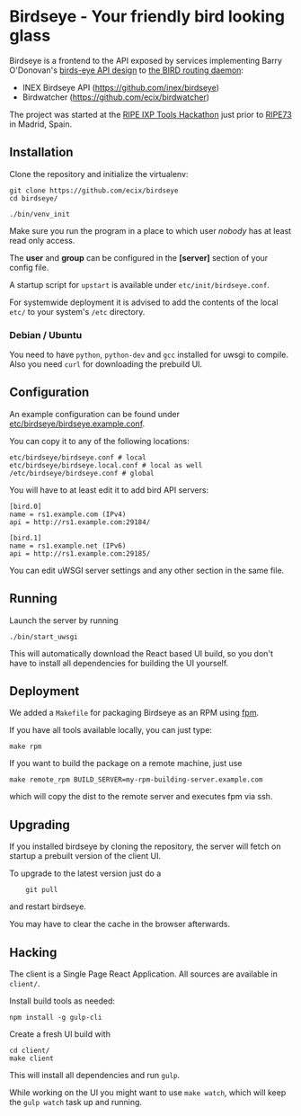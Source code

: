 # Birdseye - Your friendly bird looking glass

Birdseye is a frontend to the API exposed by 
services implementing Barry O'Donovan's
[birds-eye API design](https://github.com/inex/birds-eye-design/) to
[the BIRD routing daemon](http://bird.network.cz/):

 * INEX Birdseye API (https://github.com/inex/birdseye)
 * Birdwatcher (https://github.com/ecix/birdwatcher)


The project was started at the
[RIPE IXP Tools Hackathon](https://atlas.ripe.net/hackathon/ixp-tools/) 
just prior to [RIPE73](https://ripe73.ripe.net/) in Madrid, Spain.



## Installation

Clone the repository and initialize the virtualenv:

    git clone https://github.com/ecix/birdseye
    cd birdseye/

    ./bin/venv_init

Make sure you run the program in a place
to which user _nobody_ has at least read only access.

The **user** and **group** can be configured in the **[server]**
section of your config file.


A startup script for `upstart` is available
under `etc/init/birdseye.conf`.


For systemwide deployment it is advised to add the contents
of the local `etc/` to your system's `/etc`
directory.


### Debian / Ubuntu

You need to have `python`, `python-dev` and `gcc` installed for uwsgi to compile.
Also you need `curl` for downloading the prebuild UI.


## Configuration

An example configuration can be found under
[etc/birdseye/birdseye.example.conf](https://github.com/ecix/birdseye/blob/master/etc/birdseye/birdseye.example.conf).

You can copy it to any of the following locations:

    etc/birdseye/birdseye.conf # local
    etc/birdseye/birdseye.local.conf # local as well
    /etc/birdseye/birdseye.conf # global


You will have to at least edit it to add bird API servers:

    [bird.0]
    name = rs1.example.com (IPv4)
    api = http://rs1.example.com:29184/

    [bird.1]
    name = rs1.example.net (IPv6)
    api = http://rs1.example.com:29185/

You can edit uWSGI server settings and any other section
in the same file.


## Running

Launch the server by running

    ./bin/start_uwsgi

This will automatically download the React based UI build, so you
don't have to install all dependencies for building the UI yourself.



## Deployment

We added a `Makefile` for packaging Birdseye as an RPM using [fpm](https://github.com/jordansissel/fpm).

If you have all tools available locally, you can just type:

    make rpm

If you want to build the package on a remote machine, just use

    make remote_rpm BUILD_SERVER=my-rpm-building-server.example.com

which will copy the dist to the remote server and executes fpm via ssh.


## Upgrading

If you installed birdseye by cloning the repository,
the server will fetch on startup a prebuilt version
of the client UI.

To upgrade to the latest version just do a

		git pull

and restart birdseye.

You may have to clear the cache in the browser afterwards.


## Hacking

The client is a Single Page React Application.
All sources are available in `client/`. 

Install build tools as needed:

    npm install -g gulp-cli


Create a fresh UI build with

    cd client/
    make client

This will install all dependencies and run `gulp`.

While working on the UI you might want to use `make watch`,
which will keep the `gulp watch` task up and running.



